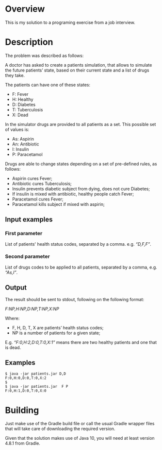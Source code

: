 # Overview

This is my solution to a programing exercise from a job interview.

# Description

The problem was described as follows:

A doctor has asked to create a patients simulation, that allows to simulate the future patients’ state,
based on their current state and a list of drugs they take.

The patients can have one of these states:

* F: Fever
* H: Healthy
* D: Diabetes
* T: Tuberculosis
* X: Dead

In the simulator drugs are provided to all patients as a set. This possible set of values is:

* As: Aspirin
* An: Antibiotic
* I: Insulin
* P: Paracetamol

Drugs are able to change states depending on a set of pre-defined rules, as follows:

* Aspirin cures Fever;
* Antibiotic cures Tuberculosis;
* Insulin prevents diabetic subject from dying, does not cure Diabetes;
* If insulin is mixed with antibiotic, healthy people catch Fever;
* Paracetamol cures Fever;
* Paracetamol kills subject if mixed with aspirin;

## Input examples

### First parameter

List of patients' health status codes, separated by a comma. e.g. *“D,F,F”*.

### Second parameter

List of drugs codes to be applied to all patients, separated by a comma, e.g. *“As,I”*.

## Output

The result should be sent to stdout, following on the following format:

*F:NP,H:NP,D:NP,T:NP,X:NP*

Where:

* F, H, D, T, X are patients’ health status codes;
* NP is a number of patients for a given state;

E.g. *“F:0,H:2,D:0,T:0,X:1”* means there are two healthy patients and one that is dead.

## Examples

```
$ java -jar patients.jar D,D
F:0,H:0,D:0,T:0,X:2
$
$ java -jar patients.jar  F P
F:0,H:1,D:0,T:0,X:0

```

# Building

Just make use of the Gradle build file or call the usual Gradle wrapper files that will take care of downloading
the required version.

Given that the solution makes use of Java 10, you will need at least version 4.8.1 from Gradle.
